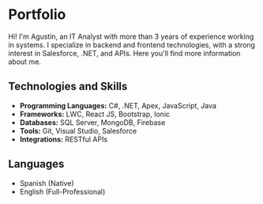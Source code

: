 # Portfolio

Hi! I'm Agustín, an IT Analyst with more than 3 years of experience working in systems. I specialize in backend and frontend technologies, with a strong interest in Salesforce, .NET, and APIs. Here you'll find more information about me.

## Technologies and Skills

- **Programming Languages:** C#, .NET, Apex, JavaScript, Java
- **Frameworks:** LWC, React JS, Bootstrap, Ionic
- **Databases:** SQL Server, MongoDB, Firebase
- **Tools:** Git, Visual Studio, Salesforce
- **Integrations:** RESTful APIs

## Languages

- Spanish (Native)
- English (Full-Professional)
